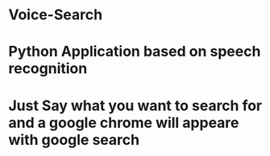 # Voice-Search
# Python Application based on speech recognition
# Just Say what you want to search for and a google chrome will appeare with google search 
